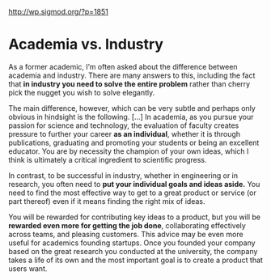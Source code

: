 http://wp.sigmod.org/?p=1851

# Academia vs. Industry

As a former academic, I’m often asked about the difference between academia and industry. 
There are many answers to this, including the fact that **in industry you need to solve the entire problem** rather than cherry pick the nugget you wish to solve elegantly. 

The main difference, however, which can be very subtle and perhaps only obvious in hindsight is the following. [...] In academia, as you pursue your passion for science and technology, the evaluation of faculty creates pressure to further your career **as an individual**, whether it is through publications, graduating and promoting your students or being an excellent educator. You are by necessity the champion of your own ideas, which I think is ultimately a critical ingredient to scientific progress. 

In contrast, to be successful in industry, whether in engineering or in research, you often need to **put your individual goals and ideas aside.** You need to find the most effective way to get to a great product or service (or part thereof) even if it means finding the right mix of ideas. 

You will be rewarded for contributing key ideas to a product, but you will be **rewarded even more for getting the job done**, collaborating effectively across teams, and pleasing customers. This advice may be even more useful for academics founding startups. Once you founded your company based on the great research you conducted at the university, the company takes a life of its own and the most important goal is to create a product that users want. 
